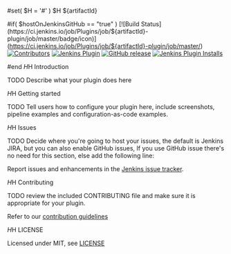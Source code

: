 #set( $H = '#' )
$H ${artifactId}

#if( $hostOnJenkinsGitHub == "true" )
[![Build Status](https://ci.jenkins.io/job/Plugins/job/${artifactId}-plugin/job/master/badge/icon)](https://ci.jenkins.io/job/Plugins/job/${artifactId}-plugin/job/master/)
[![Contributors](https://img.shields.io/github/contributors/jenkinsci/${artifactId}-plugin.svg)](https://github.com/jenkinsci/${artifactId}-plugin/graphs/contributors)
[![Jenkins Plugin](https://img.shields.io/jenkins/plugin/v/${artifactId}.svg)](https://plugins.jenkins.io/${artifactId})
[![GitHub release](https://img.shields.io/github/release/jenkinsci/${artifactId}-plugin.svg?label=changelog)](https://github.com/jenkinsci/${artifactId}-plugin/releases/latest)
[![Jenkins Plugin Installs](https://img.shields.io/jenkins/plugin/i/${artifactId}.svg?color=blue)](https://plugins.jenkins.io/${artifactId})

#end
$H$H Introduction

TODO Describe what your plugin does here

$H$H Getting started

TODO Tell users how to configure your plugin here, include screenshots, pipeline examples and 
configuration-as-code examples.

$H$H Issues

TODO Decide where you're going to host your issues, the default is Jenkins JIRA, but you can also enable GitHub issues,
If you use GitHub issue there's no need for this section, else add the following line:

Report issues and enhancements in the [Jenkins issue tracker](https://issues.jenkins-ci.org/).

$H$H Contributing

TODO review the included CONTRIBUTING file and make sure it is appropriate for your plugin.

Refer to our [contribution guidelines](.github/CONTRIBUTING.md)

$H$H LICENSE

Licensed under MIT, see [LICENSE](LICENSE.md)
